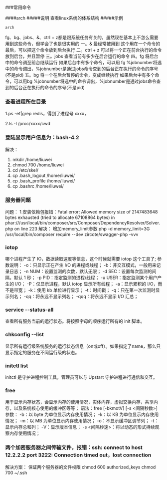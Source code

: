 ###常用命令

####arch
#####说明
查看linux系统的体系结构
#####示例
```
arch
```

fg、bg、jobs、&、ctrl + z都是跟系统任务有关的，虽然现在基本上不怎么需要用到这些命令，但学会了也是很实用的
一。& 最经常被用到
这个用在一个命令的最后，可以把这个命令放到后台执行
二。ctrl + z
可以将一个正在前台执行的命令放到后台，并且暂停
三。jobs
查看当前有多少在后台运行的命令
四。fg
将后台中的命令调至前台继续运行
如果后台中有多个命令，可以用 fg %jobnumber将选中的命令调出，%jobnumber是通过jobs命令查到的后台正在执行的命令的序号(不是pid)
五。bg
将一个在后台暂停的命令，变成继续执行
如果后台中有多个命令，可以用bg %jobnumber将选中的命令调出，%jobnumber是通过jobs命令查到的后台正在执行的命令的序号(不是pid)

### 查看进程所在目录
1.ps -ef|grep redis，得到了进程号 xxxx，

2.ls -l /proc/xxxx/cwd

### 登陆显示用户信息为：bash-4.2
解决：
1. mkdir /home/liuwei
2. chmod 700 /home/liuwei
3. cd /etc/skel/
4. cp .bash_logout /home/liuwei/
5. cp .bash_profile /home/liuwei/
6. cp .bashrc /home/liuwei/

### 服务器问题
问题：
1.安装依赖包报错：Fatal error: Allowed memory size of 2147483648 bytes exhausted (tried to allocate 67108864 bytes) in phar:///usr/local/bin/composer/src/Composer/DependencyResolver/Solver.php on line 223
解决：
增加memory_limit参数
php -d memory_limit=3G /usr/local/bin/composer require --dev zircote/swagger-php -vvv

### iotop
哪个进程产生了 IO，数据读取速度等信息，这个时候就需要 iotop 这个工具了;
参数说明：
-o：只显示正在产生 I/O 的进程或线程；
-b：非交互模式，一般用来记录日志；
-n NUM：设置监测的次数，默认无限；
-d SEC：设置每次监测的间隔，默认 1 秒；
-p PID：指定监测的进程/线程；
-u USER：指定监测某个用户产生的 I/O；
-P：仅显示进程，默认 iotop 显示所有线程；
-a：显示累积的 I/O，而不是带宽；
-k：使用 kb 单位进行显示；
-t：时间戳；
-q：只在第一次监测时显示列名；
-qq：将永远不显示列名；
-qqq：将永远不显示 I/O 汇总；

### service --status-all
查看所有服务当前的运行状态。将按照字母的顺序运行所有的 init 脚本。

### chkconfig --list
显示所有运行级系统服务的运行状态信息（on或off）。如果指定了name，那么只显示指定的服务在不同运行级的状态。

### initctl list
initctl 是守护进程控制工具，管理员可以与 Upstart 守护进程进行通信和交互。

### free
用于显示内存状态，会显示内存的使用情况，实体内存，虚拟交换内存，共享内存，以及系统核心使用的缓冲区等等；
语法：free [-bkmotV] [-s <间隔秒数>]
参数：
-b：以 byte 为单位显示内存使用情况；
-k：以 KB 为单位显示内存使用情况；
-m：以 MB 为单位显示内存使用情况；
-o：不显示缓冲区调节列；
-t：显示内存总和列；
-V：显示版本信息；
-s <间隔秒速>：将以动态的形式持续观察内存使用情况；

### 两个加密服务器之间传输文件，报错：ssh: connect to host 12.2.2.2 port 3222: Connection timed out，lost connection
解决方案：
保证两个服务器的文件权限
chmod 600 authorized_keys
chmod 700 ~/.ssh